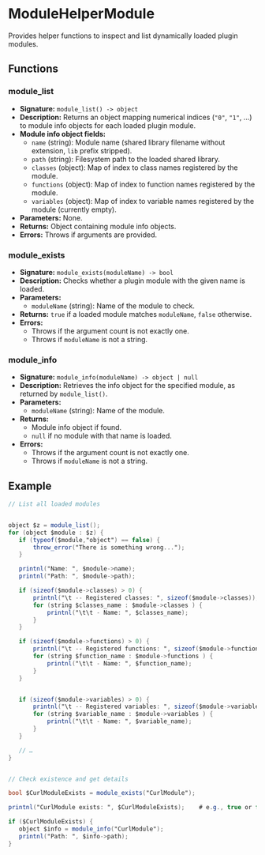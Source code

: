  # ModuleHelperModule

 Provides helper functions to inspect and list dynamically loaded plugin modules.

 ## Functions

 ### module_list
 - **Signature:** `module_list() -> object`
 - **Description:** Returns an object mapping numerical indices (`"0"`, `"1"`, ...) to module info objects for each loaded plugin module.
 - **Module info object fields:**
   - `name` (string): Module name (shared library filename without extension, `lib` prefix stripped).
   - `path` (string): Filesystem path to the loaded shared library.
   - `classes` (object): Map of index to class names registered by the module.
   - `functions` (object): Map of index to function names registered by the module.
   - `variables` (object): Map of index to variable names registered by the module (currently empty).
 - **Parameters:** None.
 - **Returns:** Object containing module info objects.
 - **Errors:** Throws if arguments are provided.

 ### module_exists
 - **Signature:** `module_exists(moduleName) -> bool`
 - **Description:** Checks whether a plugin module with the given name is loaded.
 - **Parameters:**
   - `moduleName` (string): Name of the module to check.
 - **Returns:** `true` if a loaded module matches `moduleName`, `false` otherwise.
 - **Errors:**
   - Throws if the argument count is not exactly one.
   - Throws if `moduleName` is not a string.

 ### module_info
 - **Signature:** `module_info(moduleName) -> object | null`
 - **Description:** Retrieves the info object for the specified module, as returned by `module_list()`.
 - **Parameters:**
   - `moduleName` (string): Name of the module.
 - **Returns:**
   - Module info object if found.
   - `null` if no module with that name is loaded.
 - **Errors:**
   - Throws if the argument count is not exactly one.
   - Throws if `moduleName` is not a string.

 ## Example

 ```vs
 // List all loaded modules


object $z = module_list();
for (object $module : $z) {
    if (typeof($module,"object") == false) {
        throw_error("There is something wrong...");
    }

    printnl("Name: ", $module->name);
    printnl("Path: ", $module->path);

    if (sizeof($module->classes) > 0) {
        printnl("\t -- Registered classes: ", sizeof($module->classes));
        for (string $classes_name : $module->classes ) {
            printnl("\t\t - Name: ", $classes_name);
        }
    }

    if (sizeof($module->functions) > 0) {
        printnl("\t -- Registered functions: ", sizeof($module->functions));
        for (string $function_name : $module->functions ) {
            printnl("\t\t - Name: ", $function_name);
        }
    }


    if (sizeof($module->variables) > 0) {
        printnl("\t -- Registered variables: ", sizeof($module->variables));
        for (string $variable_name : $module->variables ) {
            printnl("\t\t - Name: ", $variable_name);
        }
    }

    // …
}


 // Check existence and get details

bool $CurlModuleExists = module_exists("CurlModule");

printnl("CurlModule exists: ", $CurlModuleExists);    # e.g., true or false

if ($CurlModuleExists) {
    object $info = module_info("CurlModule");
    printnl("Path: ", $info->path);
}

 ```